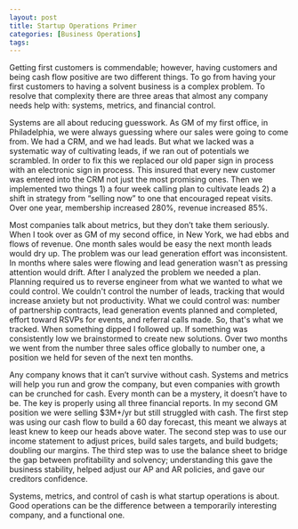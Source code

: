 ```yaml
---
layout: post
title: Startup Operations Primer
categories: [Business Operations]
tags:
---
```


Getting first customers is commendable; however, having customers and being cash flow positive are two different things. To go from having your first customers to having a solvent business is a complex problem. To resolve that complexity there are three areas that almost any company needs help with: systems, metrics, and financial control.

Systems are all about reducing guesswork. As GM of my first office, in Philadelphia, we were always guessing where our sales were going to come from. We had a CRM, and we had leads. But what we lacked was a systematic way of cultivating leads, if we ran out of potentials we scrambled. In order to fix this we replaced our old paper sign in process with an electronic sign in process. This insured that every new customer was entered into the CRM not just the most promising ones. Then we implemented two things 1) a four week calling plan to cultivate leads 2) a shift in strategy from “selling now” to one that encouraged repeat visits. Over one year, membership increased 280%, revenue increased 85%.

Most companies talk about metrics, but they don’t take them seriously. When I took over as GM of my second office, in New York, we had ebbs and flows of revenue. One month sales would be easy the next month leads would dry up. The problem was our lead generation effort was inconsistent. In months where sales were flowing and lead generation wasn't as pressing attention would drift. After I analyzed the problem we needed a plan. Planning required us to reverse engineer from what we wanted to what we could control. We couldn't control the number of leads, tracking that would increase anxiety but not productivity. What we could control was: number of partnership contracts, lead generation events planned and completed, effort toward RSVPs for events, and referral calls made. So, that's what we tracked. When something dipped I followed up. If something was consistently low we brainstormed to create new solutions. Over two months we went from the number three sales office globally to number one, a position we held for seven of the next ten months.

Any company knows that it can’t survive without cash. Systems and metrics will help you run and grow the company, but even companies with growth can be crunched for cash. Every month can be a mystery, it doesn’t have to be. The key is properly using all three financial reports. In my second GM position we were selling $3M+/yr but still struggled with cash. The first step was using our cash flow to build a 60 day forecast, this meant we always at least knew to keep our heads above water. The second step was to use our income statement to adjust prices, build sales targets, and build budgets; doubling our margins. The third step was to use the balance sheet to bridge the gap between profitability and solvency; understanding this gave the business stability, helped adjust our AP and AR policies, and gave our creditors confidence.

Systems, metrics, and control of cash is what startup operations is about. Good operations can be the difference between a temporarily interesting company, and a functional one.
